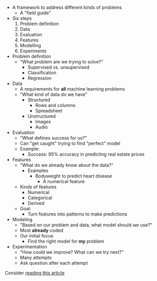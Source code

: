 - A framework to address different kinds of problems
	- A "field guide"
- Six steps
	1. Problem definition
	2. Data
	3. Evaluation
	4. Features
	5. Modelling
	6. Experiments
- Problem definition
	- "What problem are we trying to solve?"
		- Supervised vs. unsupervised
		- Classification
		- Regression
- Data
	- A requirements for **all** machine learning problems 
	- "What kind of data do we have"
		- Structured
			- Rows and columns
			- Spreadsheet
		- Unstructured
			- Images
			- Audio
- Evaluation
	- "What defines success for us?"
	- Can "get caught" trying to find "perfect" model
	- Example: 
		- Success: 95% accuracy in predicting real estate prices
- Features
	- "What do we already know about the data?"
		- Examples
			- Bodyweight to predict heart disease
				- A numerical feature
	- Kinds of features
		- Numerical
		- Categorical
		- Derived
	- Goal:
		- Turn features into patterns to make predictions
- Modeling
	- "Based on our problem and data, what model should we use?"
	- Most **already** coded
	- Our initial focus
		- Find the right model for **my** problem
- Experimentation
	- "How could we improve? What can we try next?"
	- Many attempts
	- Ask question after each attempt

Consider [reading this article](https://www.mrdbourke.com/a-6-step-field-guide-for-building-machine-learning-projects/)
